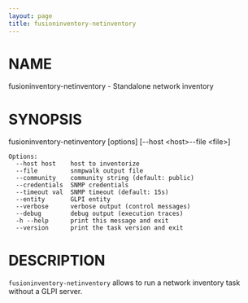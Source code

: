 ```yaml
---
layout: page
title: fusioninventory-netinventory
---
```


# NAME

fusioninventory-netinventory - Standalone network inventory

# SYNOPSIS

fusioninventory-netinventory \[options\] \[--host \<host\>--file \<file\>\]

    Options:
      --host host    host to inventorize
      --file         snmpwalk output file
      --community    community string (default: public)
      --credentials  SNMP credentials
      --timeout val  SNMP timeout (default: 15s)
      --entity       GLPI entity
      --verbose      verbose output (control messages)
      --debug        debug output (execution traces)
      -h --help      print this message and exit
      --version      print the task version and exit

# DESCRIPTION

`fusioninventory-netinventory` allows to run a network inventory task without
a GLPI server.
